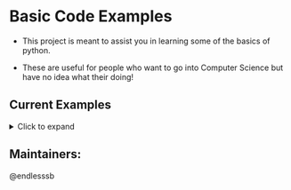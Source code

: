 # Basic Code Examples 

- This project is meant to assist you in learning some of the basics of python.

- These are useful for people who want to go into Computer Science but have no idea what their doing!


## Current Examples

<details>
  <summary>Click to expand</summary>

  - Using files  
  - Functions  
  - Number Game  
  - A basic quiz 
  - Webserver [python based Flask] 

</details>

## Maintainers:

@endlesssb
